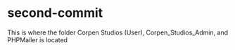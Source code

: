 # second-commit
This is where the folder Corpen Studios (User), Corpen_Studios_Admin, and PHPMailer is located
